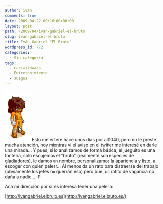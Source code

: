 ```yaml
---
author: ivan
comments: true
date: 2009-04-22 00:16:00+00:00
layout: post
path: /2009/04/ivan-gabriel-el-bruto
slug: ivan-gabriel-el-bruto
title: Iván Gabriel "El Bruto"
wordpress_id: 772
categories:
  - Sin categoría
tags:
  - Curiosidades
  - Entretenimiento
  - Juegos
---
```


[![](./IvanGabriel-El-Bruto.png)](http://2.bp.blogspot.com/_T2UWuNJg3dQ/Se4rRukDnpI/AAAAAAAABdc/lMnXOaz1mFc/s1600-h/IvanGabriel+El+Bruto.png)
Esto me enteré hace unos días por alt1040, pero no le presté mucha atención, hoy mientras vi el aviso en el twitter me interesé en darle una mirada... Y pues, si lo analizamos de forma básica, el jueguito es una tontería, sólo escojemos el "bruto" (realmente son especies de gladiadores), le damos un nombre, personalizamos la apariencia y listo, a escoger con quien pelear... Al menos da un rato para distraerse del trabajo (obviamente los jefes no querrán eso) pero bue, un ratito de vagancia no daña a nadie... :P

Acá mi dirección por si les interesa tener una peleita:

[http://ivangabriel.elbruto.es](http://ivangabriel.elbruto.es/)

